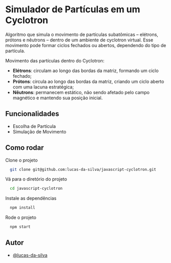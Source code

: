 # Simulador de Partículas em um Cyclotron

Algoritmo que simula o movimento de partículas subatômicas – elétrons, prótons e nêutrons – dentro de um ambiente de cyclotron virtual. Esse movimento pode formar ciclos fechados ou abertos, dependendo do tipo de partícula.

Movimento das partículas dentro do Cyclotron:
- **Elétrons**: circulam ao longo das bordas da matriz, formando um ciclo fechado;
- **Prótons**: circula ao longo das bordas da matriz, criando um ciclo aberto com uma lacuna estratégica;
- **Nêutrons**: permanecem estático, não sendo afetado pelo campo magnético e mantendo sua posição inicial.

## Funcionalidades

- Escolha de Partícula
- Simulação de Movimento

## Como rodar

Clone o projeto

```bash
  git clone git@github.com:lucas-da-silva/javascript-cyclotron.git
```

Vá para o diretório do projeto

```bash
  cd javascript-cyclotron
```

Instale as dependências

```bash
  npm install
```

Rode o projeto

```bash
  npm start
```


## Autor

- [@lucas-da-silva](https://github.com/lucas-da-silva)